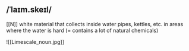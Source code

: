 ## /ˈlaɪm.skeɪl/ 
[[N]]
white material that collects inside water pipes, kettles, etc. in areas where the water is hard (= contains a lot of natural chemicals) 

![[Limescale_noun.jpg]]